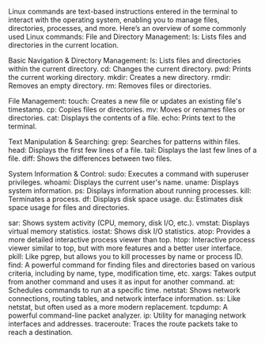 
Linux commands are text-based instructions entered in the terminal to interact with the operating system, enabling you to manage files, directories, processes, and more. Here’s an overview of some commonly used Linux commands:
File and Directory Management:
ls: Lists files and directories in the current location.


Basic Navigation & Directory Management:
ls: Lists files and directories within the current directory.
cd: Changes the current directory.
pwd: Prints the current working directory.
mkdir: Creates a new directory.
rmdir: Removes an empty directory.
rm: Removes files or directories. 


File Management: 
touch: Creates a new file or updates an existing file's timestamp.
cp: Copies files or directories.
mv: Moves or renames files or directories.
cat: Displays the contents of a file.
echo: Prints text to the terminal. 


Text Manipulation & Searching:
grep: Searches for patterns within files.
head: Displays the first few lines of a file.
tail: Displays the last few lines of a file.
diff: Shows the differences between two files. 


System Information & Control:
sudo: Executes a command with superuser privileges.
whoami: Displays the current user's name.
uname: Displays system information.
ps: Displays information about running processes.
kill: Terminates a process.
df: Displays disk space usage.
du: Estimates disk space usage for files and directories. 


sar: Shows system activity (CPU, memory, disk I/O, etc.). 
vmstat: Displays virtual memory statistics. 
iostat: Shows disk I/O statistics. 
atop: Provides a more detailed interactive process viewer than top. 
htop: Interactive process viewer similar to top, but with more features and a better user interface. 
pkill: Like pgrep, but allows you to kill processes by name or process ID. 
find: A powerful command for finding files and directories based on various criteria, including by name, type, modification time, etc. 
xargs: Takes output from another command and uses it as input for another command. 
at: Schedules commands to run at a specific time. 
netstat: Shows network connections, routing tables, and network interface information. 
ss: Like netstat, but often used as a more modern replacement. 
tcpdump: A powerful command-line packet analyzer. 
ip: Utility for managing network interfaces and addresses. 
traceroute: Traces the route packets take to reach a destination. 
